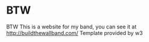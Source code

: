 # BTW
BTW
This is a website for my band, you can see it at http://buildthewallband.com/ 
Template provided by w3
